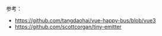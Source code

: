 参考：

- https://github.com/tangdaohai/vue-happy-bus/blob/vue3
- https://github.com/scottcorgan/tiny-emitter
